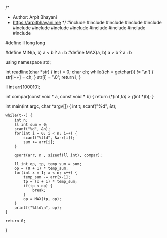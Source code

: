 /*
 *  Author: Arpit Bhayani
 *  https://arpitbhayani.me
 */
#include <cmath>
#include <cstdio>
#include <cstdlib>
#include <climits>
#include <deque>
#include <iostream>
#include <list>
#include <limits>
#include <map>
#include <queue>
#include <set>
#include <stack>
#include <vector>

#define ll long long

#define MIN(a, b) a < b ? a : b
#define MAX(a, b) a > b ? a : b

using namespace std;

int readline(char *str) {
    int i = 0;
    char ch;
    while((ch = getchar()) != '\n') {
        str[i++] = ch;
    }
    str[i] = '\0';
    return i;
}

ll int arr[100010];

int compar(const void * a, const void * b) {
    return (*(int *)a) > (*(int *)b);
}

int main(int argc, char *argv[]) {
    int t;
    scanf("%d", &t);

    while(t--) {
        int n;
        ll int sum = 0;
        scanf("%d", &n);
        for(int i = 0; i < n; i++) {
            scanf("%lld", &arr[i]);
            sum += arr[i];
        }

        qsort(arr, n , sizeof(ll int), compar);

        ll int op, tp, temp_sum = sum;
        op = (0 + 1) * temp_sum;
        for(int x = 1; x < n; x++) {
            temp_sum -= arr[x-1];
            tp = (x + 1) * temp_sum;
            if(tp < op) {
                break;
            }
            op = MAX(tp, op);
        }
        printf("%lld\n", op);
    }

    return 0;
}
